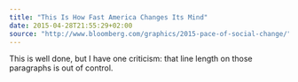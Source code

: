 ```yaml
---
title: "This Is How Fast America Changes Its Mind"
date: 2015-04-28T21:55:29+02:00
source: "http://www.bloomberg.com/graphics/2015-pace-of-social-change/"
---
```


This is well done, but I have one criticism: that line length on those paragraphs is out of control.

